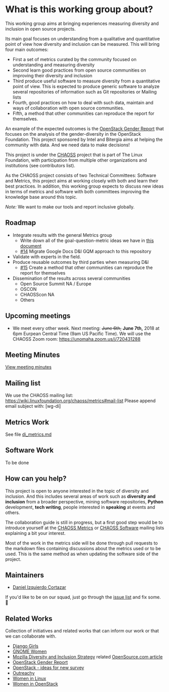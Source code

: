 # What is this working group about?

This working group aims at bringing experiences measuring diversity and inclusion in open source projects.

Its main goal focuses on understanding from a qualitative and quantitative point of view how diversity and inclusion
can be measured. This will bring four main outcomes:
* First a set of metrics curated by the community focused on understanding and measuring diversity
* Second learn good practices from open source communities on improving their diversity and inclusion
* Third produce useful software to measure diversity from a quantitative point of view. This is expected to produce generic software to analyze several repositories of information such as Git repositories or Mailing lists
* Fourth, good practices on how to deal with such data, maintain and ways of collaboration with open source communities.
* Fifth, a method that other communities can reproduce the report for themselves.

An example of the expected outcomes is the [OpenStack Gender Report](http://superuser.openstack.org/articles/bitergia-intel-report/)
that focuses on the analysis of the gender-diversity in the OpenStack Foundation. This project sponsored by Intel and Bitergia
aims at helping the community with data. And we need data to make decisions!

This project is under the [CHAOSS](https://chaoss.community) project that is part of The Linux Foundation, with participation from multiple other organizations and institutions  (see contributors list).

As the CHAOSS project consists of two Technical Committees: Software and Metrics, this project aims at
working closely with both and learn their best practices. In addition, this working group expects
to discuss new ideas in terms of metrics and software with both committees improving the knowledge
base around this topic.

*Note:* We want to make our tools and report inclusive globally.

## Roadmap

* Integrate results with the general Metrics group
  * Write down all of the goal-question-metric ideas we have in [this document](https://docs.google.com/document/d/1MzDk84BL7FfHDxbFxJz39M72V2Hfc5Y6oCPhOl6woxo/edit#)
  * [#14](https://github.com/chaoss/wg-diversity-inclusion/issues/14) Migrate Google Docs D&I GQM approach to this repository
* Validate with experts in the field.
* Produce reusable outcomes by third parties when measuring D&I
  * [#15](https://github.com/chaoss/wg-diversity-inclusion/issues/15) Create a method that other communities can reproduce the report for themselves
* Dissemination of the results across several communities
  * Open Source Summit NA / Europe
  * OSCON
  * CHAOSScon NA
  * Others


## Upcoming meetings

- We meet every other week. Next meeting: <del>June 6th,</del> **June 7th,** 2018 at 6pm Eurpean Central Time (9am US Pacific Time). We will use the CHAOSS Zoom room: https://unomaha.zoom.us/j/720431288

## Meeting Minutes

[View meeting minutes](./meeting-minutes.md)

## Mailing list
We use the CHAOSS mailing list: https://wiki.linuxfoundation.org/chaoss/metrics#mail-list
Please append email subject with: [wg-di]

## Metrics Work

See file [di_metrics.md](./di_metrics.md)


## Software Work

To be done

## How can you help?

This project is open to anyone interested in the topic of diversity and inclusion. And this includes several areas of work such as **diversity and inclusion** from a broader perspective, mining software repositories, **Python** development,
**tech writing**, people interested in **speaking** at events and others.

The collaboration guide is still in progress, but a first good step would be to introduce yourself at the [CHAOSS Metrics](https://lists.linuxfoundation.org/mailman/listinfo/oss-health-metrics) or [CHAOSS Software](https://lists.linuxfoundation.org/mailman/listinfo/chaoss-software) mailing lists explaining a bit your interest.

Most of the work in the metrics side will be done through pull requests to the markdown files containing discussions
about the metrics used or to be used. This is the same method as when updating the software side of the project.

## Maintainers

- [Daniel Izquierdo Cortazar](https://github.com/dicortazar)

If you'd like to be on our squad, just go through the [issue list](https://github.com/chaoss/wg-diversity-inclusion/issues) and fix some. :tada: 


## Related Works

Collection of initiatives and related works that can inform our work or that we can collaborate with.

* [Django Girls](https://djangogirls.org/)
* [GNOME Women](https://wiki.gnome.org/GnomeWomen)
* [Mozilla Diversity and Inclusion Strategy](https://wiki.mozilla.org/Diversity_and_Inclusion_Strategy) related [OpenSource.com article](https://opensource.com/article/17/9/diversity-and-inclusion-innovation)
* [OpenStack Gender Report](http://superuser.openstack.org/articles/bitergia-intel-report/)
* [OpenStack - ideas for new survey](https://etherpad.openstack.org/p/diversity-survey-spring-2018_draft)
* [Outreachy](https://www.outreachy.org/)
* [Women in Linux](http://www.womeninlinux.com/)
* [Women in OpenStack](https://wiki.openstack.org/wiki/Women_of_OpenStack)
